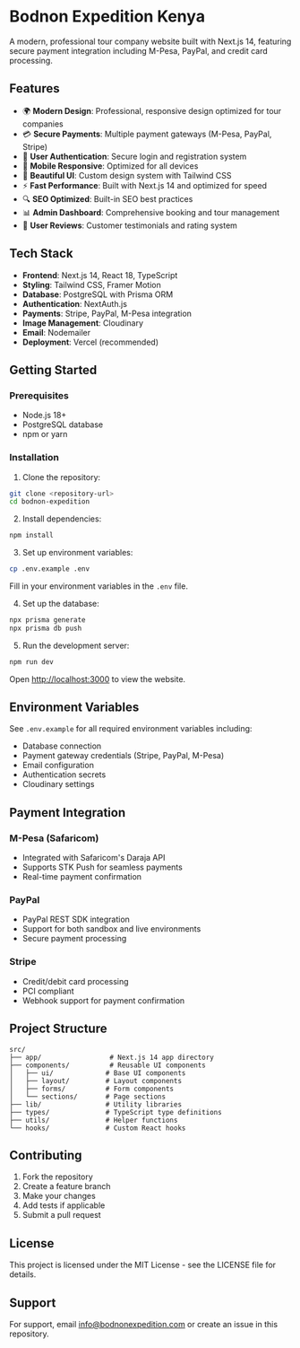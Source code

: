 # Bodnon Expedition Kenya

A modern, professional tour company website built with Next.js 14, featuring secure payment integration including M-Pesa, PayPal, and credit card processing.

## Features

- 🌍 **Modern Design**: Professional, responsive design optimized for tour companies
- 💳 **Secure Payments**: Multiple payment gateways (M-Pesa, PayPal, Stripe)
- 🔐 **User Authentication**: Secure login and registration system
- 📱 **Mobile Responsive**: Optimized for all devices
- 🎨 **Beautiful UI**: Custom design system with Tailwind CSS
- ⚡ **Fast Performance**: Built with Next.js 14 and optimized for speed
- 🔍 **SEO Optimized**: Built-in SEO best practices
- 📊 **Admin Dashboard**: Comprehensive booking and tour management
- 🌟 **User Reviews**: Customer testimonials and rating system

## Tech Stack

- **Frontend**: Next.js 14, React 18, TypeScript
- **Styling**: Tailwind CSS, Framer Motion
- **Database**: PostgreSQL with Prisma ORM
- **Authentication**: NextAuth.js
- **Payments**: Stripe, PayPal, M-Pesa integration
- **Image Management**: Cloudinary
- **Email**: Nodemailer
- **Deployment**: Vercel (recommended)

## Getting Started

### Prerequisites

- Node.js 18+ 
- PostgreSQL database
- npm or yarn

### Installation

1. Clone the repository:
```bash
git clone <repository-url>
cd bodnon-expedition
```

2. Install dependencies:
```bash
npm install
```

3. Set up environment variables:
```bash
cp .env.example .env
```

Fill in your environment variables in the `.env` file.

4. Set up the database:
```bash
npx prisma generate
npx prisma db push
```

5. Run the development server:
```bash
npm run dev
```

Open [http://localhost:3000](http://localhost:3000) to view the website.

## Environment Variables

See `.env.example` for all required environment variables including:

- Database connection
- Payment gateway credentials (Stripe, PayPal, M-Pesa)
- Email configuration
- Authentication secrets
- Cloudinary settings

## Payment Integration

### M-Pesa (Safaricom)
- Integrated with Safaricom's Daraja API
- Supports STK Push for seamless payments
- Real-time payment confirmation

### PayPal
- PayPal REST SDK integration
- Support for both sandbox and live environments
- Secure payment processing

### Stripe
- Credit/debit card processing
- PCI compliant
- Webhook support for payment confirmation

## Project Structure

```
src/
├── app/                 # Next.js 14 app directory
├── components/          # Reusable UI components
│   ├── ui/             # Base UI components
│   ├── layout/         # Layout components
│   ├── forms/          # Form components
│   └── sections/       # Page sections
├── lib/                # Utility libraries
├── types/              # TypeScript type definitions
├── utils/              # Helper functions
└── hooks/              # Custom React hooks
```

## Contributing

1. Fork the repository
2. Create a feature branch
3. Make your changes
4. Add tests if applicable
5. Submit a pull request

## License

This project is licensed under the MIT License - see the LICENSE file for details.

## Support

For support, email info@bodnonexpedition.com or create an issue in this repository.

